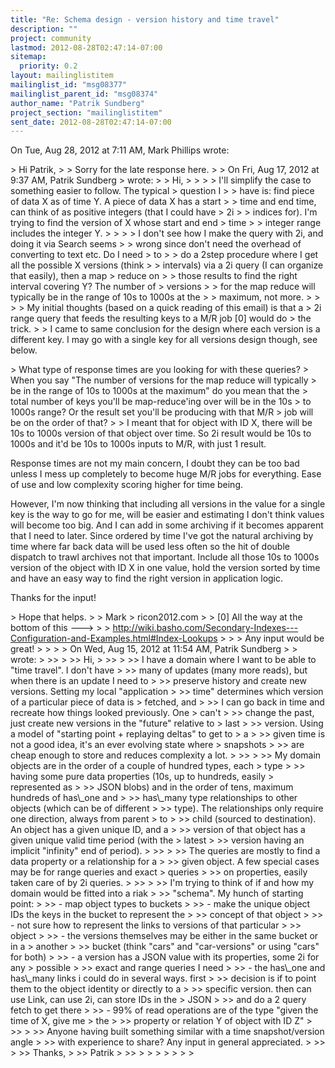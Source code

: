 ```yaml
---
title: "Re: Schema design - version history and time travel"
description: ""
project: community
lastmod: 2012-08-28T02:47:14-07:00
sitemap:
  priority: 0.2
layout: mailinglistitem
mailinglist_id: "msg08377"
mailinglist_parent_id: "msg08374"
author_name: "Patrik Sundberg"
project_section: "mailinglistitem"
sent_date: 2012-08-28T02:47:14-07:00
---
```



On Tue, Aug 28, 2012 at 7:11 AM, Mark Phillips  wrote:

&gt; Hi Patrik,
&gt;
&gt; Sorry for the late response here.
&gt;
&gt; On Fri, Aug 17, 2012 at 9:37 AM, Patrik Sundberg
&gt;  wrote:
&gt; &gt; Hi,
&gt; &gt;
&gt; &gt; I'll simplify the case to something easier to follow. The typical
&gt; question I
&gt; &gt; have is: find piece of data X as of time Y. A piece of data X has a start
&gt; &gt; time and end time, can think of as positive integers (that I could have
&gt; 2i
&gt; &gt; indices for). I'm trying to find the version of X whose start and end
&gt; time
&gt; &gt; integer range includes the integer Y.
&gt; &gt;
&gt; &gt; I don't see how I make the query with 2i, and doing it via Search seems
&gt; &gt; wrong since don't need the overhead of converting to text etc. Do I need
&gt; to
&gt; &gt; do a 2step procedure where I get all the possible X versions (think
&gt; &gt; intervals) via a 2i query (I can organize that easily), then a map
&gt; reduce on
&gt; &gt; those results to find the right interval covering Y? The number of
&gt; versions
&gt; &gt; for the map reduce will typically be in the range of 10s to 1000s at the
&gt; &gt; maximum, not more.
&gt; &gt;
&gt;
&gt; My initial thoughts (based on a quick reading of this email) is that a
&gt; 2i range query that feeds the resulting keys to a M/R job [0] would do
&gt; the trick.
&gt;
&gt;
I came to same conclusion for the design where each version is a different
key. I may go with a single key for all versions design though, see below.


&gt; What type of response times are you looking for with these queries?
&gt; When you say "The number of versions for the map reduce will typically
&gt; be in the range of 10s to 1000s at the maximum" do you mean that the
&gt; total number of keys you'll be map-reduce'ing over will be in the 10s
&gt; to 1000s range? Or the result set you'll be producing with that M/R
&gt; job will be on the order of that?
&gt;
&gt;
I meant that for object with ID X, there will be 10s to 1000s version of
that object over time. So 2i result would be 10s to 1000s and it'd be 10s
to 1000s inputs to M/R, with just 1 result.

Response times are not my main concern, I doubt they can be too bad unless
I mess up completely to become huge M/R jobs for everything. Ease of use
and low complexity scoring higher for time being.

However, I'm now thinking that including all versions in the value for a
single key is the way to go for me, will be easier and estimating I don't
think values will become too big. And I can add in some archiving if it
becomes apparent that I need to later. Since ordered by time I've got the
natural archiving by time where far back data will be used less often so
the hit of double dispatch to trawl archives not that important. Include
all those 10s to 1000s version of the object with ID X in one value, hold
the version sorted by time and have an easy way to find the right version
in application logic.

Thanks for the input!


&gt; Hope that helps.
&gt;
&gt; Mark
&gt; ricon2012.com
&gt;
&gt; [0] All the way at the bottom of this ---&gt;
&gt;
&gt; http://wiki.basho.com/Secondary-Indexes---Configuration-and-Examples.html#Index-Lookups
&gt;
&gt; &gt; Any input would be great!
&gt; &gt;
&gt; &gt; On Wed, Aug 15, 2012 at 11:54 AM, Patrik Sundberg
&gt; &gt;  wrote:
&gt; &gt;&gt;
&gt; &gt;&gt; Hi,
&gt; &gt;&gt;
&gt; &gt;&gt; I have a domain where I want to be able to "time travel". I don't have
&gt; &gt;&gt; many of updates (many more reads), but when there is an update I need to
&gt; &gt;&gt; preserve history and create new versions. Setting my local "application
&gt; &gt;&gt; time" determines which version of a particular piece of data is
&gt; fetched, and
&gt; &gt;&gt; I can go back in time and recreate how things looked previously. One
&gt; can't
&gt; &gt;&gt; change the past, just create new versions in the "future" relative to
&gt; last
&gt; &gt;&gt; version. Using a model of "starting point + replaying deltas" to get to
&gt; a
&gt; &gt;&gt; given time is not a good idea, it's an ever evolving state where
&gt; snapshots
&gt; &gt;&gt; are cheap enough to store and reduces complexity a lot.
&gt; &gt;&gt;
&gt; &gt;&gt; My domain objects are in the order of a couple of hundred types, each
&gt; type
&gt; &gt;&gt; having some pure data properties (10s, up to hundreds, easily
&gt; represented as
&gt; &gt;&gt; JSON blobs) and in the order of tens, maximum hundreds of has\\_one and
&gt; &gt;&gt; has\\_many type relationships to other objects (which can be of different
&gt; &gt;&gt; type). The relationships only require one direction, always from parent
&gt; to
&gt; &gt;&gt; child (sourced to destination). An object has a given unique ID, and a
&gt; &gt;&gt; version of that object has a given unique valid time period (with the
&gt; latest
&gt; &gt;&gt; version having an implicit "infinity" end of period).
&gt; &gt;&gt;
&gt; &gt;&gt; The queries are mostly to find a data property or a relationship for a
&gt; &gt;&gt; given object. A few special cases may be for range queries and exact
&gt; queries
&gt; &gt;&gt; on properties, easily taken care of by 2i queries.
&gt; &gt;&gt;
&gt; &gt;&gt; I'm trying to think of if and how my domain would be fitted into a riak
&gt; &gt;&gt; "schema". My hunch of starting point:
&gt; &gt;&gt; - map object types to buckets
&gt; &gt;&gt; - make the unique object IDs the keys in the bucket to represent the
&gt; &gt;&gt; concept of that object
&gt; &gt;&gt; - not sure how to represent the links to versions of that particular
&gt; &gt;&gt; object
&gt; &gt;&gt; - the versions themselves may be either in the same bucket or in a
&gt; another
&gt; &gt;&gt; bucket (think "cars" and "car-versions" or using "cars" for both)
&gt; &gt;&gt; - a version has a JSON value with its properties, some 2i for any
&gt; possible
&gt; &gt;&gt; exact and range queries I need
&gt; &gt;&gt; - the has\\_one and has\\_many links i could do in several ways. first
&gt; &gt;&gt; decision is if to point them to the object identity or directly to a
&gt; &gt;&gt; specific version. then can use Link, can use 2i, can store IDs in the
&gt; JSON
&gt; &gt;&gt; and do a 2 query fetch to get there
&gt; &gt;&gt; - 99% of read operations are of the type "given the time of X, give me
&gt; the
&gt; &gt;&gt; property or relation Y of object with ID Z"
&gt; &gt;&gt;
&gt; &gt;&gt; Anyone having built something similar with a time snapshot/version angle
&gt; &gt;&gt; with experience to share? Any input in general appreciated.
&gt; &gt;&gt;
&gt; &gt;&gt; Thanks,
&gt; &gt;&gt; Patrik
&gt; &gt;&gt;
&gt; &gt;
&gt; &gt;
&gt; &gt;
&gt;
